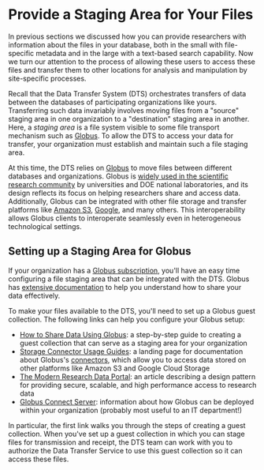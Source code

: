 # Provide a Staging Area for Your Files

In previous sections we discussed how you can provide researchers with
information about the files in your database, both in the small with
file-specific metadata and in the large with a text-based search capability. Now
we turn our attention to the process of allowing these users to access these
files and transfer them to other locations for analysis and manipulation by
site-specific processes.

Recall that the Data Transfer System (DTS) orchestrates transfers of data
between the databases of participating organizations like yours. Transferring
such data invariably involves moving files from a "source" staging area in one
organization to a "destination" staging area in another. Here, a _staging area_
is a file system visible to some file transport mechanism such as
[Globus](https://www.globus.org/). To allow the DTS to access your data for
transfer, your organization must establish and maintain such a file staging
area.

At this time, the DTS relies on [Globus](https://www.globus.org) to move
files between different databases and organizations. Globus is [widely used in
the scientific research community](https://www.globus.org/user-stories) by
universities and DOE national laboratories, and its design reflects its focus on
helping researchers share and access data. Additionally, Globus can be
integrated with other file storage and transfer platforms like
[Amazon S3](https://www.globus.org/connectors/amazon-s3),
[Google](https://www.globus.org/connectors/google-cloud), and many others.
This interoperability allows Globus clients to interoperate seamlessly even in
heterogeneous technological settings.

## Setting up a Staging Area for Globus

If your organization has a [Globus subscription](https://www.globus.org/why-subscribe),
you'll have an easy time configuring a file staging area that can be integrated
with the DTS. Globus has [extensive documentation](https://www.globus.org/data-sharing)
to help you understand how to share your data effectively.

To make your files available to the DTS, you'll need to set up a Globus guest
collection. The following links can help you configure your Globus setup:

* [How to Share Data Using Globus](https://docs.globus.org/guides/tutorials/manage-files/share-files/):
  a step-by-step guide to creating a guest collection that can serve as a
  staging area for your organization
* [Storage Connector Usage Guides](https://docs.globus.org/guides/tutorials/storage-connectors/):
  a landing page for documentation about Globus's [connectors](https://www.globus.org/connectors),
  which allow you to access data stored on other platforms like Amazon S3 and
  Google Cloud Storage
* [The Modern Research Data Portal](https://docs.globus.org/guides/recipes/modern-research-data-portal/):
  an article describing a design pattern for providing secure, scalable, and
  high performance access to research data
* [Globus Connect Server](https://docs.globus.org/globus-connect-server/):
  information about how Globus can be deployed within your organization
  (probably most useful to an IT department!)

In particular, the first link walks you through the steps of creating a guest
collection. When you've set up a guest collection in which you can stage files
for transmission and receipt, the DTS team can work with you to authorize the
Data Transfer Service to use this guest collection so it can access these files.
